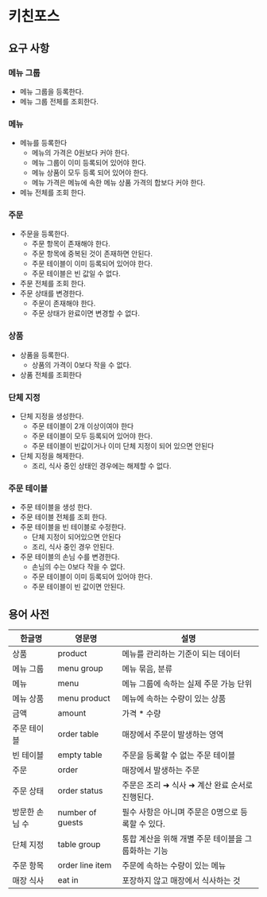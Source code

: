 # 키친포스

## 요구 사항
### 메뉴 그룹
* 메뉴 그룹을 등록한다.
* 메뉴 그룹 전체를 조회한다.

### 메뉴
* 메뉴를 등록한다
  * 메뉴의 가격은 0원보다 커야 한다.
  * 메뉴 그룹이 이미 등록되어 있어야 한다.
  * 메뉴 상품이 모두 등록 되어 있어야 한다.
  * 메뉴 가격은 메뉴에 속한 메뉴 상품 가격의 합보다 커야 한다. 
* 메뉴 전체를 조회 한다.
### 주문
* 주문을 등록한다.
  * 주문 항목이 존재해야 한다.
  * 주문 항목에 중복된 것이 존재하면 안된다.
  * 주문 테이블이 이미 등록되어 있어야 한다.
  * 주문 테이블은 빈 값일 수 없다.
* 주문 전체를 조회 한다.
* 주문 상태를 변경한다.
  * 주문이 존재해야 한다.
  * 주문 상태가 완료이면 변경할 수 없다.
### 상품
* 상품을 등록한다.
  * 상품의 가격이 0보다 작을 수 없다.
* 상품 전체를 조회한다
### 단체 지정
* 단체 지정을 생성한다.
  * 주문 테이블이 2개 이상이여야 한다
  * 주문 테이블이 모두 등록되어 있어야 한다.
  * 주문 테이블이 빈값이거나 이미 단체 지정이 되어 있으면 안된다
* 단체 지정을 해제한다.
  * 조리, 식사 중인 상태인 경우에는 해제할 수 없다.

### 주문 테이블
* 주문 테이블을 생성 한다.
* 주문 테이블 전체를 조회 한다.
* 주문 테이블을 빈 테이블로 수정한다.
  * 단체 지정이 되어있으면 안된다
  * 조리, 식사 중인 경우 안된다.
* 주문 테이블의 손님 수를 변경한다.
  * 손님의 수는 0보다 작을 수 없다.
  * 주문 테이블이 이미 등록되어 있어야 한다.
  * 주문 테이블이 빈 값이면 안된다.
## 용어 사전

| 한글명 | 영문명 | 설명 |
| --- | --- | --- |
| 상품 | product | 메뉴를 관리하는 기준이 되는 데이터 |
| 메뉴 그룹 | menu group | 메뉴 묶음, 분류 |
| 메뉴 | menu | 메뉴 그룹에 속하는 실제 주문 가능 단위 |
| 메뉴 상품 | menu product | 메뉴에 속하는 수량이 있는 상품 |
| 금액 | amount | 가격 * 수량 |
| 주문 테이블 | order table | 매장에서 주문이 발생하는 영역 |
| 빈 테이블 | empty table | 주문을 등록할 수 없는 주문 테이블 |
| 주문 | order | 매장에서 발생하는 주문 |
| 주문 상태 | order status | 주문은 조리 ➜ 식사 ➜ 계산 완료 순서로 진행된다. |
| 방문한 손님 수 | number of guests | 필수 사항은 아니며 주문은 0명으로 등록할 수 있다. |
| 단체 지정 | table group | 통합 계산을 위해 개별 주문 테이블을 그룹화하는 기능 |
| 주문 항목 | order line item | 주문에 속하는 수량이 있는 메뉴 |
| 매장 식사 | eat in | 포장하지 않고 매장에서 식사하는 것 |

